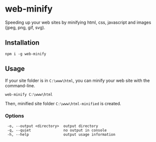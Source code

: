 # web-minify

Speeding up your web sites by minifying html, css, javascript and images (jpeg, png, gif, svg).


## Installation

```
npm i -g web-minify
```


## Usage

If your site folder is in `C:\www\html`, you can minify your web site with the command-line.
```
web-minify C:\www\html
```
Then, minified site folder `C:\www\html-minified` is created.


### Options

```
 -o, --output <directory>  output directory
 -q, --quiet               no output in console
 -h, --help                output usage information
```
